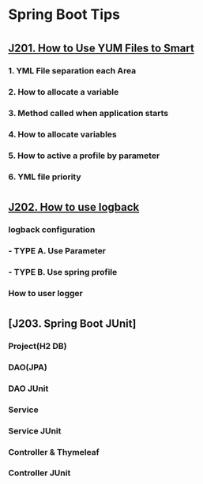 # Spring Boot Tips  
# 
## [J201. How to Use YUM Files to Smart](https://www.youtube.com/watch?v=HPOnsSihP1I&list=PLogzC_RPf25FXvkWEK4IafUylvWCkPI8i&index=1)
### 1. YML File separation each Area
### 2. How to allocate a variable
### 3. Method called when application starts
### 4. How to allocate variables
### 5. How to active a profile by parameter
### 6. YML file priority  
#  
#
## [J202. How to use logback](https://www.youtube.com/watch?v=RZArmII4bfY&list=PLogzC_RPf25FXvkWEK4IafUylvWCkPI8i&index=2)
### logback configuration  
### - TYPE A. Use Parameter 
### - TYPE B. Use spring profile  
### How to user logger
#  
#
## [J203. Spring Boot JUnit]
### Project(H2 DB)
### DAO(JPA) 
### DAO JUnit 
### Service
### Service JUnit  
### Controller & Thymeleaf
### Controller JUnit 



#  
#


  